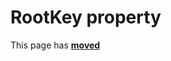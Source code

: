 # RootKey property #

This page has [**moved**](https://lib-docs.delphidabbler.com/WdwState/5/API/TPJRegWdwState-RootKey)